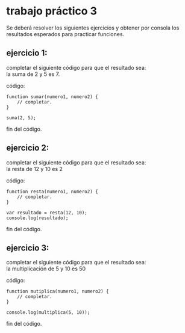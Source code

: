 # trabajo práctico 3

  Se deberá resolver los siguientes ejercicios y obtener por consola los resultados esperados para practicar funciones.

## ejercicio 1:

completar el siguiente código para que el resultado sea:  
la suma de 2 y 5 es 7.

código:
```
function sumar(numero1, numero2) {
    // completar.
}

suma(2, 5);
```
fin del código.

## ejercicio 2:

completar el siguiente código para que el resultado sea:  
la resta    de 12 y 10 es 2

código:
```
function resta(numero1, numero2) {
    // completar.
}

var resultado = resta(12, 10);
console.log(resultado);
```
fin del código.


## ejercicio 3:

completar el siguiente código para que el resultado sea:  
la multiplicación   de 5  y 10 es 50

código:  
```
function mutiplica(numero1, numero2) {
    // completar.
}

console.log(multiplica(5, 10));
```
fin del código.

